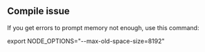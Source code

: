 ## Compile issue

If you get errors to prompt memory not enough, use this command:

export NODE_OPTIONS="--max-old-space-size=8192"